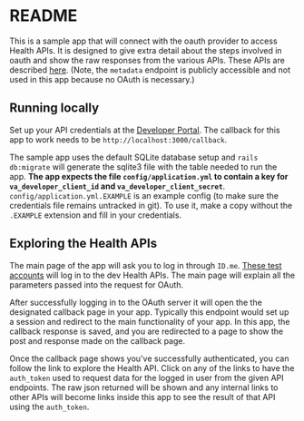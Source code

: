 # README

This is a sample app that will connect with the oauth provider to access Health APIs.  It is designed to give extra detail about the steps involved in oauth and show the raw responses from the various APIs.  These APIs are described [here](https://developer.va.gov/explore/health/docs/argonaut).  (Note, the `metadata` endpoint is publicly accessible and not used in this app because no OAuth is necessary.)

## Running locally

Set up your API credentials at the [Developer Portal](https://developer.va.gov/apply).  The callback for this app to work needs to be `http://localhost:3000/callback`.

The sample app uses the default SQLite database setup and `rails db:migrate` will generate the sqlite3 file with the table needed to run the app.  **The app expects the file `config/application.yml` to contain a key for `va_developer_client_id` and `va_developer_client_secret`**.  `config/application.yml.EXAMPLE` is an example config (to make sure the credentials file remains untracked in git).  To use it, make a copy without the `.EXAMPLE` extension and fill in your credentials.

## Exploring the Health APIs

The main page of the app will ask you to log in through `ID.me`.  [These test accounts](https://github.com/department-of-veterans-affairs/vets-api-clients/blob/master/test_accounts.md#health-api-accounts) will log in to the dev Health APIs.  The main page will explain all the parameters passed into the request for OAuth.

After successfully logging in to the OAuth server it will open the the designated callback page in your app.  Typically this endpoint would set up a session and redirect to the main functionality of your app.  In this app, the callback response is saved, and you are redirected to a page to show the post and response made on the callback page.

Once the callback page shows you've successfully authenticated, you can follow the link to explore the Health API.  Click on any of the links to have the `auth_token` used to request data for the logged in user from the given API endpoints.  The raw json returned will be shown and any internal links to other APIs will become links inside this app to see the result of that API using the `auth_token`.